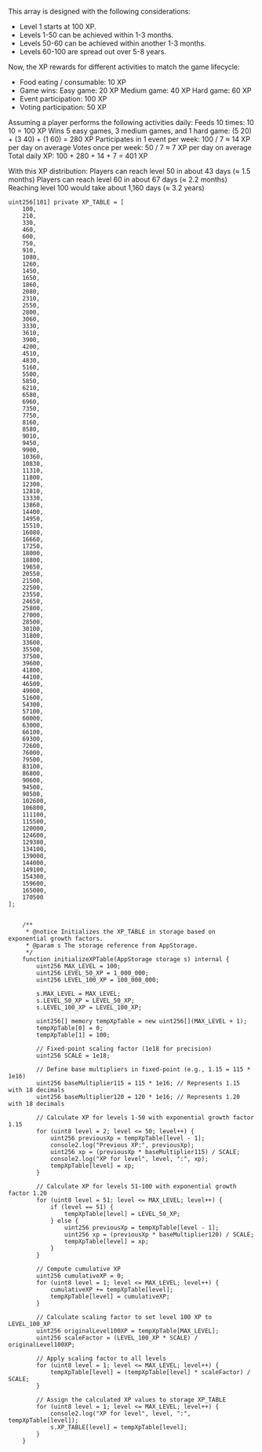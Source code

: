This array is designed with the following considerations:
- Level 1 starts at 100 XP.
- Levels 1-50 can be achieved within 1-3 months.
- Levels 50-60 can be achieved within another 1-3 months.
- Levels 60-100 are spread out over 5-8 years.

Now, the XP rewards for different activities to match the game lifecycle:
- Food eating / consumable: 10 XP
- Game wins:
Easy game: 20 XP
Medium game: 40 XP
Hard game: 60 XP
- Event participation: 100 XP
- Voting participation: 50 XP

Assuming a player performs the following activities daily:
Feeds 10 times: 10 10 = 100 XP
Wins 5 easy games, 3 medium games, and 1 hard game: (5 20) + (3 40) + (1 60) = 280 XP
Participates in 1 event per week: 100 / 7 ≈ 14 XP per day on average
Votes once per week: 50 / 7 ≈ 7 XP per day on average
Total daily XP: 100 + 280 + 14 + 7 = 401 XP

With this XP distribution:
Players can reach level 50 in about 43 days (≈ 1.5 months)
Players can reach level 60 in about 67 days (≈ 2.2 months)
Reaching level 100 would take about 1,160 days (≈ 3.2 years)

```solidity
uint256[101] private XP_TABLE = [
    100,
    210,
    330,
    460,
    600,
    750,
    910,
    1080,
    1260,
    1450,
    1650,
    1860,
    2080,
    2310,
    2550,
    2800,
    3060,
    3330,
    3610,
    3900,
    4200,
    4510,
    4830,
    5160,
    5500,
    5850,
    6210,
    6580,
    6960,
    7350,
    7750,
    8160,
    8580,
    9010,
    9450,
    9900,
    10360,
    10830,
    11310,
    11800,
    12300,
    12810,
    13330,
    13860,
    14400,
    14950,
    15510,
    16080,
    16660,
    17250,
    18000,
    18800,
    19650,
    20550,
    21500,
    22500,
    23550,
    24650,
    25800,
    27000,
    28500,
    30100,
    31800,
    33600,
    35500,
    37500,
    39600,
    41800,
    44100,
    46500,
    49000,
    51600,
    54300,
    57100,
    60000,
    63000,
    66100,
    69300,
    72600,
    76000,
    79500,
    83100,
    86800,
    90600,
    94500,
    98500,
    102600,
    106800,
    111100,
    115500,
    120000,
    124600,
    129300,
    134100,
    139000,
    144000,
    149100,
    154300,
    159600,
    165000,
    170500
];


    /**
     * @notice Initializes the XP_TABLE in storage based on exponential growth factors.
     * @param s The storage reference from AppStorage.
     */
    function initializeXPTable(AppStorage storage s) internal {
        uint256 MAX_LEVEL = 100;
        uint256 LEVEL_50_XP = 1_000_000;
        uint256 LEVEL_100_XP = 100_000_000;

        s.MAX_LEVEL = MAX_LEVEL;
        s.LEVEL_50_XP = LEVEL_50_XP;
        s.LEVEL_100_XP = LEVEL_100_XP;

        uint256[] memory tempXpTable = new uint256[](MAX_LEVEL + 1);
        tempXpTable[0] = 0;
        tempXpTable[1] = 100;

        // Fixed-point scaling factor (1e18 for precision)
        uint256 SCALE = 1e18;

        // Define base multipliers in fixed-point (e.g., 1.15 = 115 * 1e16)
        uint256 baseMultiplier115 = 115 * 1e16; // Represents 1.15 with 18 decimals
        uint256 baseMultiplier120 = 120 * 1e16; // Represents 1.20 with 18 decimals

        // Calculate XP for levels 1-50 with exponential growth factor 1.15
        for (uint8 level = 2; level <= 50; level++) {
            uint256 previousXp = tempXpTable[level - 1];
            console2.log("Previous XP:", previousXp);
            uint256 xp = (previousXp * baseMultiplier115) / SCALE;
            console2.log("XP for level", level, ":", xp);
            tempXpTable[level] = xp;
        }

        // Calculate XP for levels 51-100 with exponential growth factor 1.20
        for (uint8 level = 51; level <= MAX_LEVEL; level++) {
            if (level == 51) {
                tempXpTable[level] = LEVEL_50_XP;
            } else {
                uint256 previousXp = tempXpTable[level - 1];
                uint256 xp = (previousXp * baseMultiplier120) / SCALE;
                tempXpTable[level] = xp;
            }
        }

        // Compute cumulative XP
        uint256 cumulativeXP = 0;
        for (uint8 level = 1; level <= MAX_LEVEL; level++) {
            cumulativeXP += tempXpTable[level];
            tempXpTable[level] = cumulativeXP;
        }

        // Calculate scaling factor to set level 100 XP to LEVEL_100_XP
        uint256 originalLevel100XP = tempXpTable[MAX_LEVEL];
        uint256 scaleFactor = (LEVEL_100_XP * SCALE) / originalLevel100XP;

        // Apply scaling factor to all levels
        for (uint8 level = 1; level <= MAX_LEVEL; level++) {
            tempXpTable[level] = (tempXpTable[level] * scaleFactor) / SCALE;
        }

        // Assign the calculated XP values to storage XP_TABLE
        for (uint8 level = 1; level <= MAX_LEVEL; level++) {
            console2.log("XP for level", level, ":", tempXpTable[level]);
            s.XP_TABLE[level] = tempXpTable[level];
        }
    }
